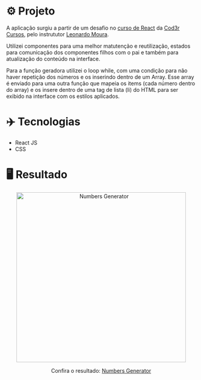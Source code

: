 # ⚙️ Projeto

A aplicação surgiu a partir de um desafio no <a href="https://www.udemy.com/course/react-redux-pt/">curso de React</a> da <a href="https://www.udemy.com/user/cod3r-3/">Cod3r Cursos</a>, pelo instrututor <a href="https://twitter.com/leonardomleitao">Leonardo Moura</a>.

Utilizei componentes para uma melhor matutenção e reutilização, estados para comunicação dos componentes filhos com o pai e também para atualização do conteúdo na interface.

Para a função geradora utilizei o loop while, com uma condição para não haver repetição dos números e os inserindo dentro de um Array. Esse array é enviado para uma outra função que mapeia os items (cada número dentro do array) e os insere dentro de uma tag de lista (li) do HTML para ser exibido na interface com os estilos aplicados.

# ✈️ Tecnologias

- React JS
- CSS

# 🖥️ Resultado

<div align="center">
  <img alt="Numbers Generator" src="https://i.imgur.com/qb0jCPu.png" width="450px">
  <p>Confira o resultado: <a href="https://numbers-generator-react-ruuuff.netlify.app/">Numbers Generator</a></p>
</div>
